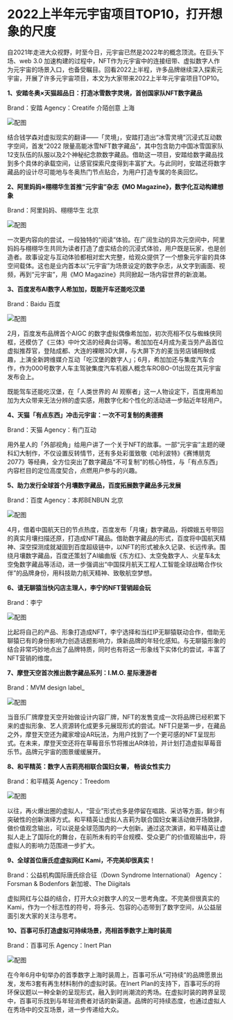 # 2022上半年元宇宙项目TOP10，打开想象的尺度


自2021年走进大众视野，时至今日，元宇宙已然是2022年的概念顶流。在巨头下场、web 3.0 加速构建的过程中，NFT作为元宇宙中的连接纽带、虚拟数字人作为元宇宙的场景入口，也备受瞩目。回看2022上半程，许多品牌继续深入探索元宇宙，开展了许多元宇宙项目，本文为大家带来2022上半年元宇宙项目TOP10。

**1、安踏冬奥×天猫超品日：打造冰雪数字灵境，首创国家队NFT数字藏品**

Brand：安踏
Agency：Creatife 介陌创意 上海

![配图](1656296422935972.jpg)

结合钱学森对虚拟现实的翻译——「灵境」，安踏打造出“冰雪灵境”沉浸式互动数字空间，首发“2022 限量高能冰雪NFT数字藏品”，其中包含助力中国冰雪国家队12支队伍的队服以及2个神秘纪念款数字藏品。借助这一项目，安踏给数字藏品找到多个具体的承载空间，让感官探索尺度得到丰富扩大。与此同时，安踏还将数字藏品的设计尽可能地与冬奥热门节点贴合，为用户打造专属的冬奥回忆。

**2、阿里妈妈×栩栩华生首推“元宇宙”杂志《MO Magazine》，数字化互动构建想象**

Brand：阿里妈妈、栩栩华生 北京

![配图](20220708104414.png)

一次更内容向的尝试，一段独特的“阅读”体验。在广阔生动的异次元空间中，阿里妈妈与栩栩华生共同为读者打造了虚实结合的沉浸式体验，用户既是玩家，也是创造者。故事设定与互动体验都相对宏大完整，给观众提供了一个想象元宇宙的具体空间载体。这也是业内首本以“元宇宙”为场景设定的数字杂志，从文字到画面、视频，再到“元宇宙”，用《MO Magazine》共同掀起一场内容世界的新浪潮。

**3、百度发布AI数字人希加加，既能开车还能吃汉堡**

Brand：Baidu 百度

![配图](20220708104431.png)

2月，百度发布品牌首个AIGC 的数字虚拟偶像希加加，初次亮相不仅与蜘蛛侠同框，还模仿了《三体》中叶文洁的经典台词等。希加加在4月成为麦当劳产品首位虚拟推荐官，登陆成都、大连的裸眼3D大屏，与大屏下方的麦当劳店铺相映成趣，上演全新跨维媒介互动「吃汉堡的数字人」；6月，希加加还与集度汽车合作，作为000号数字人车主驾驶集度汽车机器人概念车ROBO-01出现在其元宇宙发布会上。

既能驾车还能吃汉堡，在「人类世界的 AI 观察者」这一人物设定下，百度用希加加为大众带来无法分辨的虚实感，用数字化和个性化的活动进一步贴近年轻用户。

**4、天猫「有点东西」冲击元宇宙：一次不可复制的奥德赛**

Brand：天猫
Agency：有门互动

用外星人的「外部视角」给用户讲了一个关于NFT的故事。一部“元宇宙”主题的硬科幻大制作，不仅设置反转情节，还有多处彩蛋致敬《哈利波特》《赛博朋克2077》等经典，全方位突出了数字藏品“不可复制”的核心特性，与「有点东西」内容栏目的定位高度契合，点燃用户参与的兴趣。

**5、助力发行全球首个月壤数字藏品，百度拓展数字藏品多元发展**

Brand：百度
Agency：本邦BENBUN 北京

![配图](1656297326443691.jpg)

4月，借着中国航天日的节点热度，百度发布「月壤」数字藏品，将嫦娥五号带回的真实月壤扫描还原，打造成NFT藏品。借助数字藏品的形式，百度将中国航天精神、深空探测成就凝固到百度超级链中，以NFT的形式被永久记录、长远传承。围绕月壤数字藏品，百度还策划了AI编曲版《东方红》、太空兔数字人、火星车&太空兔数字藏品等活动，进一步强调出“中国探月航天工程人工智能全球战略合作伙伴”的品牌身份，用科技助力航天精神、致敬航空梦想。

**6、请无聊猿当快闪店主理人，李宁的NFT营销超会玩**

Brand：李宁

![配图](1656297546520997.jpg)

比起将自己的产品、形象打造成NFT，李宁选择和当红IP无聊猿联动合作，借助无聊猿已有的身份影响力创造话题影响力，焕新品牌的年轻化感知。与无聊猿形象的结合非常巧妙地点出了品牌特质，同时也有将这一形象线下实体化的尝试，丰富了NFT营销的维度。

**7、摩登天空首次推出数字藏品系列：I.M.O. 星际漫游者**

Brand：MVM design label_

![配图](1656298168235587.jpg)

当音乐厂牌摩登天空开始做设计内容厂牌，NFT的发售变成一次将品牌已经积累下来的虚拟形象、艺人资源转化成更多元展现形式的尝试。NFT只是第一步，在藏品之外，摩登天空还为藏家增设AR玩法，为用户找到了一个更可感的NFT呈现形式。在未来，摩登天空还将在草莓音乐节将推出AR体验，并计划打造虚拟草莓音乐节。品牌元宇宙的图景缓缓展开。

**8、和平精英：数字人吉莉亮相联合国妇女署， 畅谈女性实力**

Brand：和平精英
Agency：Treedom

![配图](20220708104520.png)

以往，再火爆出圈的虚拟人，“营业”形式也多是停留在唱跳、采访等方面，鲜少有突破性的创新演绎方式。和平精英让虚拟人吉莉为联合国妇女署活动做开场致辞，做价值观念输出，可以说是全球范围内的一大创新。通过这次演讲，和平精英让虚拟人走上了国际化的舞台，在前所未有的平台规模、受众更广的价值观输出中，将虚拟人的影响力范围进一步扩大。

**9、全球首位唐氏症虚拟网红 Kami，不完美却很真实！**

Brand：公益机构国际唐氏综合征（Down Syndrome International）
Agency：Forsman & Bodenfors 新加坡、The Diigitals

虚拟网红与公益的结合，打开大众对数字人的又一思考角度。不完美但很真实的Kami，作为一个标志性的符号，将多元、包容的心态带到了数字空间，从公益层面引发大家的关注与思考。

**10、百事可乐打造虚拟可持续场景，亮相首季数字上海时装周**

Brand：百事可乐
Agency：Inert Plan

![配图](0220708104534.png)

在今年6月中旬举办的首季数字上海时装周上，百事可乐从“可持续”的品牌愿景出发，发布3套有再生材料制作的虚拟时装。在Inert Plan的支持下，百事可乐的将环保议题以一种全新的呈现形式，融入到时尚潮流的秀场。在虚拟时装的跨界呈现中，百事可乐找到与年轻消费者对话的新渠道。品牌的可持续态度，也通过虚拟人在秀场中的交互场景，进一步传递给大众。


